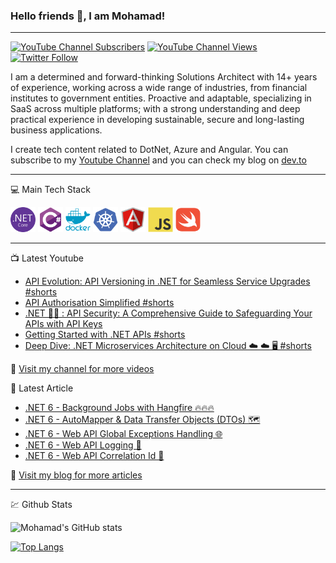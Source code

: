 ### Hello friends 👋, I am Mohamad!

---

[<img alt="YouTube Channel Subscribers" src="https://img.shields.io/youtube/channel/subscribers/UC9ao0wlk--d-bsjnCHBKDzA?style=social">](https://www.youtube.com/channel/UC9ao0wlk--d-bsjnCHBKDzA?sub_confirmation=1) [<img alt="YouTube Channel Views" src="https://img.shields.io/youtube/channel/views/UC9ao0wlk--d-bsjnCHBKDzA?style=social">](https://www.youtube.com/c/mohamadlawand) [<img alt="Twitter Follow" src="https://img.shields.io/twitter/follow/moe23?style=social">](https://twitter.com/Moe23)

I am a determined and forward-thinking Solutions Architect with 14+ years of experience, working across a wide range of industries, from financial institutes to government entities. Proactive and adaptable, specializing in SaaS across multiple platforms; with a strong understanding and deep practical experience in developing sustainable, secure and long-lasting business applications. 

I create tech content related to DotNet, Azure and Angular. You can subscribe to my [Youtube Channel](https://www.youtube.com/c/mohamadlawand) and you can check my blog on [dev.to](https://dev.to/moe23)

---
💻 Main Tech Stack

<img src="https://github.com/devicons/devicon/blob/master/icons/dotnetcore/dotnetcore-original.svg" alt="dotnet logo" width="40" height="40" /> <img src="https://github.com/devicons/devicon/blob/master/icons/csharp/csharp-original.svg" alt="csharp logo" width="40" height="40" /> <img src="https://github.com/devicons/devicon/blob/master/icons/docker/docker-plain-wordmark.svg" alt="csharp logo" width="40" height="40" /> <img src="https://github.com/devicons/devicon/blob/master/icons/kubernetes/kubernetes-plain.svg" alt="k8s logo" width="40" height="40" /> <img src="https://github.com/devicons/devicon/blob/master/icons/angularjs/angularjs-original.svg" alt="angular logo" width="40" height="40" /> <img src="https://github.com/devicons/devicon/blob/master/icons/javascript/javascript-original.svg" alt="JavaScript logo" width="40" height="40" /> <img src="https://github.com/devicons/devicon/blob/master/icons/swift/swift-original.svg" alt="swift logo" width="40" height="40" />

---
📺 Latest Youtube

<!-- YOUTUBE-VIDEOS-LIST:START -->
- [API Evolution: API Versioning in .NET for Seamless Service Upgrades #shorts](https://www.youtube.com/watch?v=fuTxV5Ad2sM)
- [API Authorisation Simplified #shorts](https://www.youtube.com/watch?v=NvMxQBcWPYs)
- [.NET 🚀🔥 : API Security: A Comprehensive Guide to Safeguarding Your APIs with API Keys](https://www.youtube.com/watch?v=XabkK84CKI8)
- [Getting Started with .NET APIs #shorts](https://www.youtube.com/watch?v=5hEFRTVt9xY)
- [Deep Dive: .NET Microservices Architecture on Cloud ☁️ ☁️ 🖥️ #shorts](https://www.youtube.com/watch?v=l8fnAQtWlgc)
<!-- YOUTUBE-VIDEOS-LIST:END -->

🔗 [Visit my channel for more videos](https://www.youtube.com/c/mohamadlawand)

📖 Latest Article

<!-- BLOG-POST-LIST:START -->
- [.NET 6 - Background Jobs with Hangfire 🔥🔥🔥](https://dev.to/moe23/net-6-background-jobs-with-hangfire-4nj7)
- [.NET 6 - AutoMapper &amp; Data Transfer Objects &lpar;DTOs&rpar; 🗺](https://dev.to/moe23/net-6-automapper-data-transfer-objects-dtos-49e)
- [.NET 6 - Web API Global Exceptions Handling 🌐](https://dev.to/moe23/net-6-web-api-global-exceptions-handling-1a46)
- [.NET 6 - Web API Logging 📝](https://dev.to/moe23/net-6-web-api-logging-2akc)
- [.NET 6 - Web API Correlation Id 🔗](https://dev.to/moe23/net-6-web-api-correlation-id-2k6b)
<!-- BLOG-POST-LIST:END -->

🔗 [Visit my blog for more articles](https://dev.to/moe23)

---
💹 Github Stats

![Mohamad's GitHub stats](https://github-readme-stats.vercel.app/api?username=mohamadlawand087&show_icons=true&theme=radical)

[![Top Langs](https://github-readme-stats.vercel.app/api/top-langs/?username=mohamadlawand087&theme=radical)](https://github.com/anuraghazra/github-readme-stats)

<!--
**mohamadlawand087/mohamadlawand087** is a ✨ _special_ ✨ repository because its `README.md` (this file) appears on your GitHub profile.

Here are some ideas to get you started:

- 🔭 I’m currently working on ...
- 🌱 I’m currently learning ...
- 👯 I’m looking to collaborate on ...
- 🤔 I’m looking for help with ...
- 💬 Ask me about ...
- 📫 How to reach me: ...
- 😄 Pronouns: ...
- ⚡ Fun fact: ...
-->
